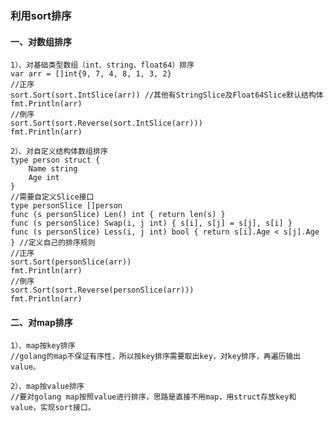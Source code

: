 ### 利用sort排序

#### 一、对数组排序
    1）、对基础类型数组（int、string、float64）排序
    var arr = []int{9, 7, 4, 8, 1, 3, 2}
    //正序
    sort.Sort(sort.IntSlice(arr)) //其他有StringSlice及Float64Slice默认结构体
    fmt.Println(arr)
    //倒序
    sort.Sort(sort.Reverse(sort.IntSlice(arr)))
    fmt.Println(arr)

    2）、对自定义结构体数组排序
    type person struct { 
        Name string
        Age int
    }
    //需要自定义Slice接口
    type personSlice []person 
    func (s personSlice) Len() int { return len(s) }
    func (s personSlice) Swap(i, j int) { s[i], s[j] = s[j], s[i] }
    func (s personSlice) Less(i, j int) bool { return s[i].Age < s[j].Age } //定义自己的排序规则
    //正序
    sort.Sort(personSlice(arr))
    fmt.Println(arr)
    //倒序
    sort.Sort(sort.Reverse(personSlice(arr)))
    fmt.Println(arr)

#### 二、对map排序
    1）、map按key排序
    //golang的map不保证有序性，所以按key排序需要取出key，对key排序，再遍历输出value。

    2）、map按value排序
    //要对golang map按照value进行排序，思路是直接不用map，用struct存放key和value，实现sort接口。